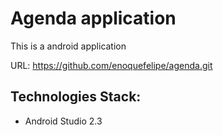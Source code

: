 # Agenda application
This is a android application

URL: https://github.com/enoquefelipe/agenda.git

## Technologies Stack:

  * Android Studio 2.3

